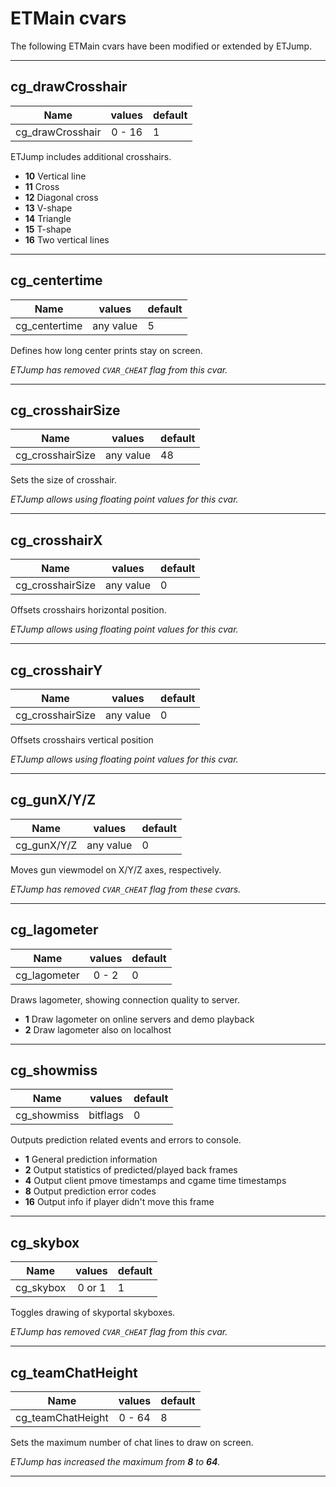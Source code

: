 # ETMain cvars

The following ETMain cvars have been modified or extended by ETJump.

---

## cg_drawCrosshair
Name                    | values        | default
------------------------|:-------------:|-------------
cg_drawCrosshair        | 0 - 16        | 1

ETJump includes additional crosshairs.

* __10__ Vertical line
* __11__ Cross
* __12__ Diagonal cross
* __13__ V-shape
* __14__ Triangle
* __15__ T-shape
* __16__ Two vertical lines

---

## cg_centertime
Name                    | values        | default
------------------------|:-------------:|-------------
cg_centertime           | any value     | 5

Defines how long center prints stay on screen. 

_ETJump has removed `CVAR_CHEAT` flag from this cvar._

---

## cg_crosshairSize
Name                    | values        | default
------------------------|:-------------:|-------------
cg_crosshairSize        | any value     | 48

Sets the size of crosshair.

_ETJump allows using floating point values for this cvar._

---

## cg_crosshairX
Name                    | values        | default
------------------------|:-------------:|-------------
cg_crosshairSize        | any value     | 0

Offsets crosshairs horizontal position. 

_ETJump allows using floating point values for this cvar._

---

## cg_crosshairY
Name                    | values        | default
------------------------|:-------------:|-------------
cg_crosshairSize        | any value     | 0

Offsets crosshairs vertical position

_ETJump allows using floating point values for this cvar._

---

## cg_gunX/Y/Z
Name                    | values        | default
------------------------|:-------------:|-------------
cg_gunX/Y/Z             | any value     | 0

Moves gun viewmodel on X/Y/Z axes, respectively. 

_ETJump has removed `CVAR_CHEAT` flag from these cvars._

---

## cg_lagometer
Name                    | values        | default
------------------------|:-------------:|-------------
cg_lagometer            | 0 - 2         | 0

Draws lagometer, showing connection quality to server.

* __1__ Draw lagometer on online servers and demo playback
* __2__ Draw lagometer also on localhost

---

## cg_showmiss
Name                    | values        | default
------------------------|:-------------:|-------------
cg_showmiss             | bitflags      | 0

Outputs prediction related events and errors to console.

* __1__ General prediction information
* __2__ Output statistics of predicted/played back frames
* __4__ Output client pmove timestamps and cgame time timestamps
* __8__ Output prediction error codes
* __16__ Output info if player didn't move this frame

---

## cg_skybox
Name                    | values        | default
------------------------|:-------------:|-------------
cg_skybox               | 0 or 1        | 1

Toggles drawing of skyportal skyboxes.

_ETJump has removed `CVAR_CHEAT` flag from this cvar._

---

## cg_teamChatHeight
Name                    | values        | default
------------------------|:-------------:|-------------
cg_teamChatHeight       | 0 - 64        | 8

Sets the maximum number of chat lines to draw on screen.

_ETJump has increased the maximum from ***8*** to ***64***._

---
